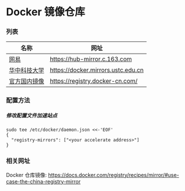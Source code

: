 # Docker 镜像仓库

### 列表

| 名称                                               | 网址                               |
| -------------------------------------------------- | ---------------------------------- |
| [网易](https://hub-mirror.c.163.com	)           | https://hub-mirror.c.163.com       |
| [华中科技大学](https://docker.mirrors.ustc.edu.cn) | https://docker.mirrors.ustc.edu.cn |
| [官方国内镜像](https://registry.docker-cn.com/)    | https://registry.docker-cn.com/    |

### 配置方法

##### 修改配置文件加速站点

```shell
sudo tee /etc/docker/daemon.json <<-'EOF'
{
  "registry-mirrors": ["<your accelerate address>"]
}
```






### 相关网址
Docker 仓库镜像:  https://docs.docker.com/registry/recipes/mirror/#use-case-the-china-registry-mirror

